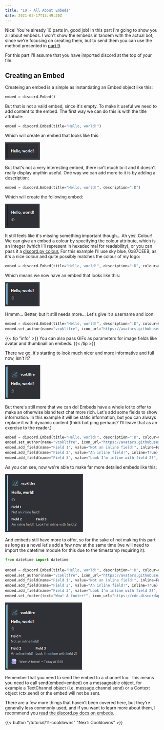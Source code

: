 ```yaml
---
title: "10 - All About Embeds"
date: 2021-02-17T12:49:20Z
---
```


Nice! You're already 10 parts in, good job! In this part I'm going to show you all about embeds. I won't show the embeds in tandem with the actual bot, since we're focusing on creating them, but to send them you can use the method presented in [part 9](./part9.md).

For this part I'll assume that you have imported discord at the top of your file.

## Creating an Embed

Createing an embed is a simple as instantiating an Embed object like this:

```py
embed = discord.Embed()
```

But that is not a valid embed, since it's empty. To make it useful we need to add content to the embed. The first way we can do this is with the title attribute:

```py
embed = discord.Embed(title="Hello, world!")
```

Which will create an embed that looks like this:

![Embed](/images/embed_1.png)

But that's not a very interesting embed, there isn't much to it and it doesn't really display anythin useful. One way we can add more to it is by adding a description:

```py
embed = discord.Embed(title="Hello, world!", description=":D")
```

Which will create the following embed:

![Embed](/images/embed_2.png)

It still feels like it's missing something important though... Ah yes! Colour! We can give an embed a colour by specifying the colour attribute, which is an integer (which I'll represent in hexadecimal for readability), or you can pass it a [discord.py colour.](https://discordpy.readthedocs.io/en/latest/api.html#discord.Colour) For this example I'll use sky blue, 0x87CEEB, as it's a nice colour and quite possibly matches the colour of my logo:

```py
embed = discord.Embed(title="Hello, world!", description=":D", colour=0x87CEEB)
```

Which means we now have an embed that looks like this:

![Embed](/images/embed_3.png)

Hmmm... Better, but it still needs more... Let's give it a username and icon:

```py
embed = discord.Embed(title="Hello, world!", description=":D", colour=0x87CEEB)
embed.set_author(name="vcokltfre", icon_url="https://avatars.githubusercontent.com/u/16879430")
```

{{< tip "info" >}}
You can also pass GIFs as parameters for image fields like avatar and thumbnail on embeds.
{{< /tip >}}

There we go, it's starting to look much nicer and more informative and full now, isn't it?

![Embed](/images/embed_4.png)

But there's still more that we can do! Embeds have a whole lot to offer to make an otherwise bland text chat more rich. Let's add some fields to show information. In this example it will be static information, but you can always replace it with dynamic content (think bot ping perhaps? I'll leave that as an exercise to the reader.)

```py
embed = discord.Embed(title="Hello, world!", description=":D", colour=0x87CEEB)
embed.set_author(name="vcokltfre", icon_url="https://avatars.githubusercontent.com/u/16879430")
embed.add_field(name="Field 1", value="Not an inline field!", inline=False)
embed.add_field(name="Field 2", value="An inline field!", inline=True)
embed.add_field(name="Field 3", value="Look I'm inline with field 2!", inline=True)
```

As you can see, now we're able to make far more detailed embeds like this:

![Embed](/images/embed_5.png)

And embeds still have more to offer, so for the sake of not making this part as long as a novel let's add a few now at the same time (we will need to import the datetime module for this due to the timestamp requiring it):

```py
from datetime import datetime

embed = discord.Embed(title="Hello, world!", description=":D", colour=0x87CEEB, timestamp=datetime.now())
embed.set_author(name="vcokltfre", icon_url="https://avatars.githubusercontent.com/u/16879430")
embed.add_field(name="Field 1", value="Not an inline field!", inline=False)
embed.add_field(name="Field 2", value="An inline field!", inline=True)
embed.add_field(name="Field 3", value="Look I'm inline with field 2!", inline=True)
embed.set_footer(text="Wow! A footer!", icon_url="https://cdn.discordapp.com/emojis/754736642761424986.png")
```

![Embed](/images/embed_6.png)

Remember that you need to send the embed to a channel too. This means you need to call send(embed=embed) on a messageable object, for example a TextChannel object (i.e. message.channel.send) or a Context object (ctx.send) or the embed will not be sent.

There are a few more things that haven't been covered here, but they're generally less commonly used, and if you want to learn more about them, I recommend you [read the discord.py docs on embeds.](https://discordpy.readthedocs.io/en/latest/api.html#embed)

{{< button "/tutorial/11-cooldowns" "Next: Cooldowns" >}}
